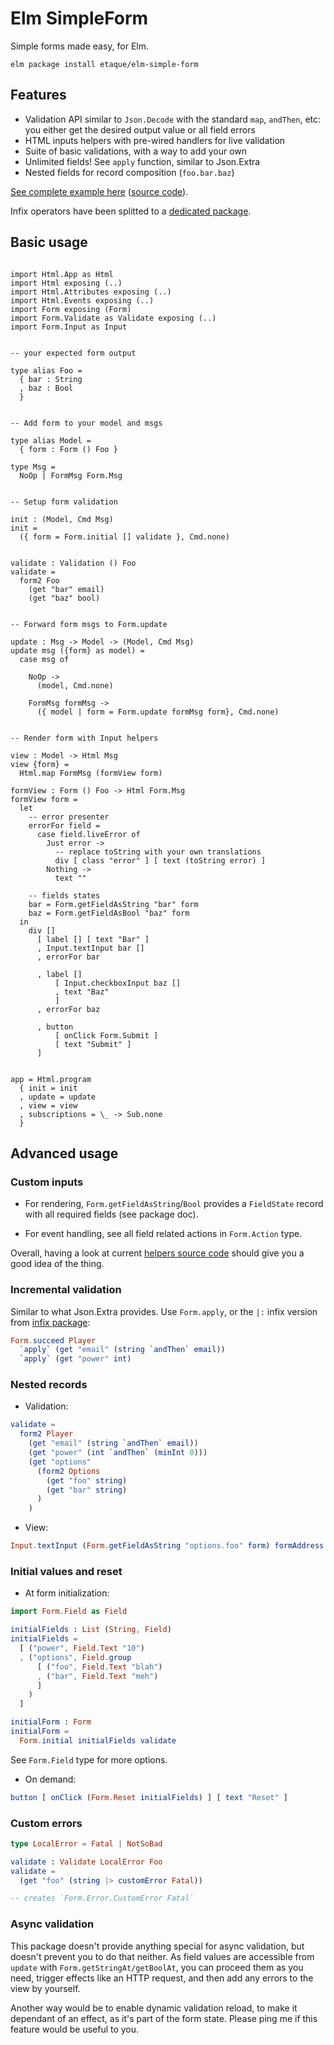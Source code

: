 # Elm SimpleForm

Simple forms made easy, for Elm.

    elm package install etaque/elm-simple-form


## Features

* Validation API similar to `Json.Decode` with the standard `map`, `andThen`, etc: you either get the desired output value or all field errors
* HTML inputs helpers with pre-wired handlers for live validation
* Suite of basic validations, with a way to add your own
* Unlimited fields! See `apply` function, similar to Json.Extra
* Nested fields for record composition (`foo.bar.baz`)

[See complete example here](http://etaque.github.io/elm-simple-form/example/) ([source code](./example/)).

Infix operators have been splitted to a [dedicated package](https://github.com/etaque/elm-simple-form-infix).


## Basic usage


```elmmodule Main exposing (..)

import Html.App as Html
import Html exposing (..)
import Html.Attributes exposing (..)
import Html.Events exposing (..)
import Form exposing (Form)
import Form.Validate as Validate exposing (..)
import Form.Input as Input


-- your expected form output

type alias Foo =
  { bar : String
  , baz : Bool
  }


-- Add form to your model and msgs

type alias Model =
  { form : Form () Foo }

type Msg =
  NoOp | FormMsg Form.Msg


-- Setup form validation

init : (Model, Cmd Msg)
init =
  ({ form = Form.initial [] validate }, Cmd.none)


validate : Validation () Foo
validate =
  form2 Foo
    (get "bar" email)
    (get "baz" bool)


-- Forward form msgs to Form.update

update : Msg -> Model -> (Model, Cmd Msg)
update msg ({form} as model) =
  case msg of

    NoOp ->
      (model, Cmd.none)

    FormMsg formMsg ->
      ({ model | form = Form.update formMsg form}, Cmd.none)


-- Render form with Input helpers

view : Model -> Html Msg
view {form} =
  Html.map FormMsg (formView form)

formView : Form () Foo -> Html Form.Msg
formView form =
  let
    -- error presenter
    errorFor field =
      case field.liveError of
        Just error ->
          -- replace toString with your own translations
          div [ class "error" ] [ text (toString error) ]
        Nothing ->
          text ""

    -- fields states
    bar = Form.getFieldAsString "bar" form
    baz = Form.getFieldAsBool "baz" form
  in
    div []
      [ label [] [ text "Bar" ]
      , Input.textInput bar []
      , errorFor bar

      , label []
          [ Input.checkboxInput baz []
          , text "Baz"
          ]
      , errorFor baz

      , button
          [ onClick Form.Submit ]
          [ text "Submit" ]
      ]


app = Html.program
  { init = init
  , update = update
  , view = view
  , subscriptions = \_ -> Sub.none
  }
```


## Advanced usage

### Custom inputs

 * For rendering, `Form.getFieldAsString`/`Bool` provides a `FieldState` record with all required fields (see package doc).

 * For event handling, see all field related actions in `Form.Action` type.

Overall, having a look at current [helpers source code](https://github.com/etaque/elm-simple-form/blob/master/src/Form/Input.elm) should give you a good idea of the thing.

### Incremental validation

Similar to what Json.Extra provides. Use `Form.apply`, or the `|:` infix version from [infix package](https://github.com/etaque/elm-simple-form-infix):

```elm
Form.succeed Player
  `apply` (get "email" (string `andThen` email))
  `apply` (get "power" int)
```

### Nested records

* Validation:

```elm
validate =
  form2 Player
    (get "email" (string `andThen` email))
    (get "power" (int `andThen` (minInt 0)))
    (get "options"
      (form2 Options
        (get "foo" string)
        (get "bar" string)
      )
    )
```

* View:

```elm
Input.textInput (Form.getFieldAsString "options.foo" form) formAddress []
```

### Initial values and reset

* At form initialization:

```elm
import Form.Field as Field

initialFields : List (String, Field)
initialFields =
  [ ("power", Field.Text "10")
  , ("options", Field.group
      [ ("foo", Field.Text "blah")
      , ("bar", Field.Text "meh")
      ]
    )
  ]

initialForm : Form
initialForm =
  Form.initial initialFields validate
```

See `Form.Field` type for more options.

* On demand:

```elm
button [ onClick (Form.Reset initialFields) ] [ text "Reset" ]
```


### Custom errors

```elm
type LocalError = Fatal | NotSoBad

validate : Validate LocalError Foo
validate =
  (get "foo" (string |> customError Fatal))

-- creates `Form.Error.CustomError Fatal`
```


### Async validation

This package doesn't provide anything special for async validation, but doesn't prevent you to do that neither. As field values are accessible from `update` with `Form.getStringAt/getBoolAt`, you can proceed them as you need, trigger effects like an HTTP request, and then add any errors to the view by yourself.

Another way would be to enable dynamic validation reload, to make it dependant of an effect, as it's part of the form state. Please ping me if this feature would be useful to you.

